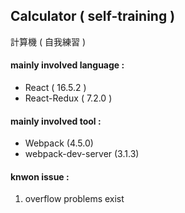 ## Calculator ( self-training )
計算機 ( 自我練習 )

#### mainly involved language :
 * React ( 16.5.2 )
 * React-Redux ( 7.2.0 )

#### mainly involved tool :
*   Webpack (4.5.0)
*   webpack-dev-server (3.1.3)

#### knwon issue :
1. overflow problems exist